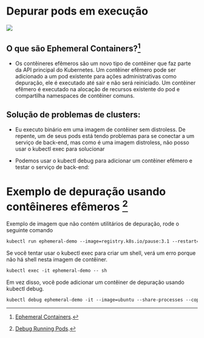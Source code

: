 # 

# Depurar pods em execução
<img src="http://img.shields.io/static/v1?label=STATUS&message=EM%20DESENVOLVIMENTO&color=GREEN&style=for-the-badge"/>
</p>

## O que são Ephemeral Containers?[^1]

* Os contêineres efêmeros são um novo tipo de contêiner que faz parte da API principal do Kubernetes.
Um contêiner efêmero pode ser adicionado a um pod existente para ações administrativas como depuração,
ele é executado até sair e não será reiniciado. Um contêiner efêmero é executado na alocação de recursos 
existente do pod e compartilha namespaces de contêiner comuns. 

## Solução de problemas de clusters:

* Eu executo binário em uma imagem de contêiner sem distroless. De repente, um de seus pods está tendo 
problemas para se conectar a um serviço de back-end, mas como é uma imagem distroless, não posso usar
o kubectl exec para solucionar 


 * Podemos usar o kubectl debug para adicionar um contêiner efêmero e testar o serviço de back-end:


# Exemplo de depuração usando contêineres efêmeros [^2]

 Exemplo de imagem que não contém utilitários de depuração, rode o seguinte comando
 
```markdown 
kubectl run ephemeral-demo --image=registry.k8s.io/pause:3.1 --restart=Never
```
Se você tentar usar o kubectl exec para criar um shell, verá um erro porque não há shell nesta imagem de contêiner.

```markdown 
kubectl exec -it ephemeral-demo -- sh
```

Em vez disso, você pode adicionar um contêiner de depuração usando kubectl debug.

```markdown 
kubectl debug ephemeral-demo -it --image=ubuntu --share-processes --copy-to=ephemeral-demo-debug
```



[^1]: [Ephemeral Containers](https://kubernetes.io/docs/concepts/workloads/pods/ephemeral-containers/).
[^2]: [Debug Running Pods](https://kubernetes.io/docs/tasks/debug/debug-application/debug-running-pod/#ephemeral-container).
 
